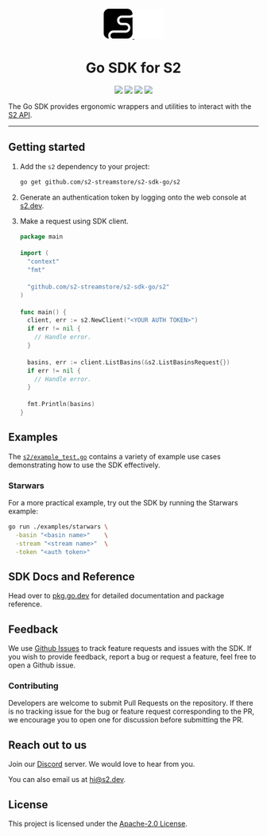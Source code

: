 <div align="center">
  <p>
    <!-- Light mode logo -->
    <a href="https://s2.dev#gh-light-mode-only">
      <img src="./assets/s2-black.png" height="60">
    </a>
    <!-- Dark mode logo -->
    <a href="https://s2.dev#gh-dark-mode-only">
      <img src="./assets/s2-white.png" height="60">
    </a>
  </p>

  <h1>Go SDK for S2</h1>

  <p>
    <!-- pkg.go.dev -->
    <a href="https://pkg.go.dev/github.com/s2-streamstore/s2-sdk-go/s2"><img src="https://pkg.go.dev/badge/github.com/s2-streamstore/s2-sdk-go/s2.svg" /></a>
    <!-- Discord (chat) -->
    <a href="https://discord.gg/vTCs7kMkAf"><img src="https://img.shields.io/discord/1209937852528599092?logo=discord" /></a>
    <!-- Github Actions (CI) -->
    <a href="https://github.com/s2-streamstore/s2-sdk-go/actions?query=branch%3Amain++"><img src="https://github.com/s2-streamstore/s2-sdk-go/actions/workflows/ci.yml/badge.svg" /></a>
    <!-- LICENSE -->
    <a href="./LICENSE"><img src="https://img.shields.io/github/license/s2-streamstore/s2-sdk-go" /></a>
  </p>
</div>

The Go SDK provides ergonomic wrappers and utilities to interact with the
[S2 API](https://s2.dev/docs/interface/grpc).

---

## Getting started

1. Add the `s2` dependency to your project:
   ```bash
   go get github.com/s2-streamstore/s2-sdk-go/s2
   ```

1. Generate an authentication token by logging onto the web console at
   [s2.dev](https://s2.dev/dashboard).

1. Make a request using SDK client.
   ```go
   package main

   import (
     "context"
     "fmt"

     "github.com/s2-streamstore/s2-sdk-go/s2"
   )

   func main() {
     client, err := s2.NewClient("<YOUR AUTH TOKEN>")
     if err != nil {
       // Handle error.
     }

     basins, err := client.ListBasins(&s2.ListBasinsRequest{})
     if err != nil {
       // Handle error.
     }

     fmt.Println(basins)
   }
   ```

## Examples

The [`s2/example_test.go`](./s2/example_test.go) contains a variety of example
use cases demonstrating how to use the SDK effectively.

### Starwars

For a more practical example, try out the SDK by running the Starwars example:

```bash
go run ./examples/starwars \
  -basin "<basin name>"    \
  -stream "<stream name>"  \
  -token "<auth token>"
```

## SDK Docs and Reference

Head over to [pkg.go.dev](https://pkg.go.dev/github.com/s2-streamstore/s2-sdk-go/s2)
for detailed documentation and package reference.

## Feedback

We use [Github Issues](https://github.com/s2-streamstore/s2-sdk-go/issues) to
track feature requests and issues with the SDK. If you wish to provide feedback,
report a bug or request a feature, feel free to open a Github issue.

### Contributing

Developers are welcome to submit Pull Requests on the repository. If there is
no tracking issue for the bug or feature request corresponding to the PR, we
encourage you to open one for discussion before submitting the PR.

## Reach out to us

Join our [Discord](https://discord.gg/vTCs7kMkAf) server. We would love to hear
from you.

You can also email us at [hi@s2.dev](mailto:hi@s2.dev).

## License

This project is licensed under the [Apache-2.0 License](./LICENSE).

